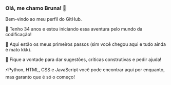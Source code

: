 ### Olá, me chamo Bruna! 👋

Bem-vindo ao meu perfil do GitHub.

🔭 Tenho 34 anos e estou iniciando essa aventura pelo mundo da codificação!

🌱 Aqui estão os meus primeiros passos (sim você chegou aqui e tudo ainda é mato kkk).

👯 Fique a vontade para dar sugestões, críticas construtivas e pedir ajuda!

⚡Python, HTML, CSS e JavaScript você pode encontrar aqui por enquanto, mas garanto que é só o começo!


